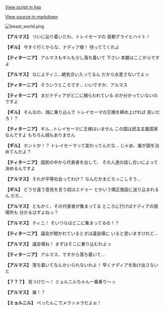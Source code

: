 [View script in lisp](../scripts/100301021.txt)

[View source in markdown](100301021.md)

![beast_world.png](../images/backgrounds/beast_world.png)

**【アルマス】**
ついに辿り着いたわ、トレイセーマの
首都グライヒハイト！

**【ギル】**
今すぐ行くからな、ナディア様！
待っててくれよ

**【ティターニア】**
アルマスもギルも少し落ち着いて
下さい
本題はここからですよ

**【アルマス】**
なによティニ…絶気合い入ってるん
だから水差さないでよっ

**【ティターニア】**
そういうところです…
いいですか、アルマス

**【ティターニア】**
まだナディアがどこに捕らわれている
のか分かっていないのですよ

**【ギル】**
そんなの、城に乗り込んで
トレイセーマの王様を締め上げれば
良いだろ！？

**【ティターニア】**
ギル…トレイセーマに王様はいません
この国は民主主義国家なんですよ
もちろん城もありません

**【ギル】**
ホントか！？
トレイセーマって変わってんだな…
じゃあ、誰が国を治めてんだよ？

**【ティターニア】**
国民の中から代表者を出して、
その人達の話し合いによって
決めるんですよ

**【アルマス】**
それが平等社会ってわけ？
なんだかまどろっこしそう…

**【ギル】**
どうせ違う意見を言う奴はエドゥー
とかいう矯正施設に送り込まれるん
だろ…

**【アルマス】**
ともかく、その代表者が集まってる
ところに行けばナディアの居場所も
分かるはずよねっ？

**【アルマス】**
ティニ！
そいつらはどこに集まってるの！？

**【ティターニア】**
議会が開かれているときは議会場に
いると思いますけれど…

**【アルマス】**
議会場ね！
まずはそこに乗り込むわよっ

**【ティターニア】**
アルマス、ですから落ち着いて…

**【アルマス】**
落ち着いてなんかいられないわよ！
早くナディアを助け出さないと

**【？？？】**
見つけた～！
ミョルニルちゃん一番乗り～っ

**【アルマス】**
誰！？

**【ミョルニル】**
ぺったんこでメラッメラだよぉ！